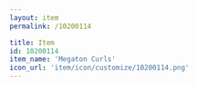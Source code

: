 ```yaml
---
layout: item
permalink: /10200114

title: Item
id: 10200114
item_name: 'Megaton Curls'
icon_url: 'item/icon/customize/10200114.png'
---
```

